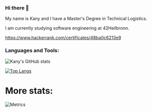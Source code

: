 ### Hi there 👋

My name is Kany and I have a Master's Degree in Technical Logistics.

I am currently studying software engineering at 42Heilbronn.

https://www.hackerrank.com/certificates/48ba0c6213e9

### Languages and Tools:

![Kany's GitHub stats](https://github-readme-stats.vercel.app/api?username=smkatash&show_icons=true&theme=radical)

[![Top Langs](https://github-readme-stats.vercel.app/api/top-langs/?username=smkatash&theme=radical&layout=compact)](https://github.com/anuraghazra/github-readme-stats)<br>

# More stats:
![Metrics](https://metrics.lecoq.io/smkatash?template=classic&base.indepth=false&base.hireable=false&config.timezone=Europe%2FBerlin)

